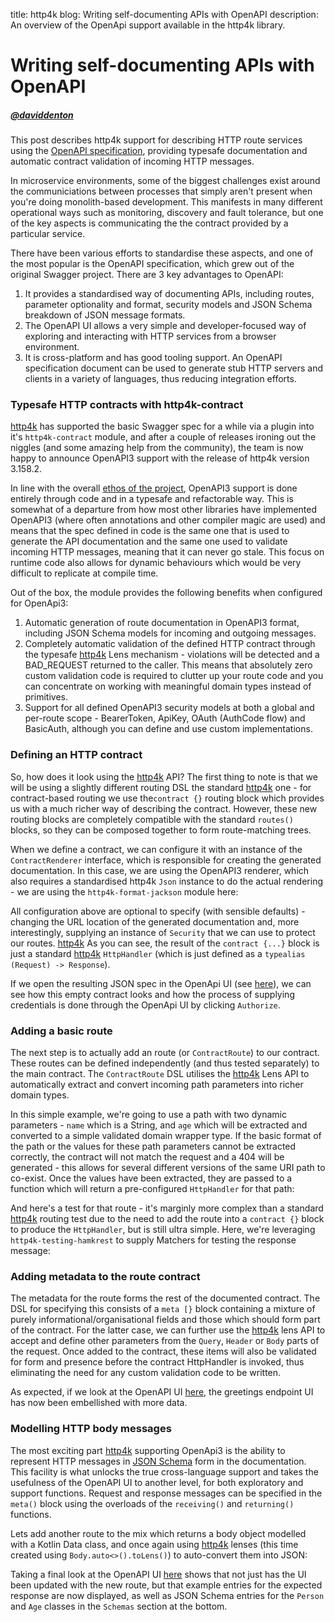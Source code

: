 title: http4k blog: Writing self-documenting APIs with OpenAPI
description: An overview of the OpenApi support available in the http4k library.

# Writing self-documenting APIs with OpenAPI

##### [@daviddenton][github]

This post describes http4k support for describing HTTP route services using the [OpenAPI specification], providing typesafe documentation and automatic contract validation of incoming HTTP messages.

In microservice environments, some of the biggest challenges exist around the communiciations between processes that simply aren't present when you're doing monolith-based development. This manifests in many different operational ways such as monitoring, discovery and fault tolerance, but one of the key aspects is communicating the the contract provided by a particular service.

There have been various efforts to standardise these aspects, and one of the most popular is the OpenAPI specification, which grew out of the original Swagger project. There are 3 key advantages to OpenAPI:

1. It provides a standardised way of documenting APIs, including routes, parameter optionality and format, security models and JSON Schema breakdown of JSON message formats.
1. The OpenAPI UI allows a very simple and developer-focused way of exploring and interacting with HTTP services from a browser environment.
1. It is cross-platform and has good tooling support. An OpenAPI specification document can be used to generate stub HTTP servers and clients in a variety of languages, thus reducing integration efforts.

### Typesafe HTTP contracts with http4k-contract

[http4k] has supported the basic Swagger spec for a while via a plugin into it's `http4k-contract` module, and after a couple of releases ironing out the niggles (and some amazing help from the community), the team is now happy to announce OpenAPI3 support with the release of http4k version 3.158.2.

In line with the overall [ethos of the project](/rationale), OpenAPI3 support is done entirely through code and in a typesafe and refactorable way. This is somewhat of a departure from how most other libraries have implemented OpenAPI3 (where often annotations and other compiler magic are used) and means that the spec defined in code is the same one that is used to generate the API documentation and the same one used to validate incoming HTTP messages, meaning that it can never go stale. This focus on runtime code also allows for dynamic behaviours which would be very difficult to replicate at compile time.

Out of the box, the module provides the following benefits when configured for OpenApi3:

1. Automatic generation of route documentation in OpenAPI3 format, including JSON Schema models for incoming and outgoing messages.
1. Completely automatic validation of the defined HTTP contract through the typesafe [http4k] Lens mechanism - violations will be detected and a BAD_REQUEST returned to the caller. This means that absolutely zero custom validation code is required to clutter up your route code and you can concentrate on working with meaningful domain types instead of primitives.
1. Support for all defined OpenAPI3 security models at both a global and per-route scope - BearerToken, ApiKey, OAuth (AuthCode flow) and BasicAuth, although you can define and use custom implementations.

### Defining an HTTP contract
So, how does it look using the [http4k] API? The first thing to note is that we will be using a slightly different routing DSL the standard [http4k] one - for contract-based routing we use the`contract {}` routing block which provides us with a much richer way of describing the contract. However, these new routing blocks are completely compatible with the standard `routes()` blocks, so they can be composed together to form route-matching trees.

When we define a contract, we can configure it with an instance of the `ContractRenderer` interface, which is responsible for creating the generated documentation. In this case, we are using the OpenAPI3 renderer, which also requires a standardised http4k `Json` instance to do the actual rendering - we are using the `http4k-format-jackson` module here:

<script src="https://gist-it.appspot.com/https://github.com/http4k/http4k/blob/master/src/docs/blog/self_documenting_apis/empty_contract.kt"></script>

All configuration above are optional to specify (with sensible defaults) - changing the URL location of the generated documentation and, more interestingly, supplying an instance of `Security` that we can use to protect our routes. [http4k] 
As you can see, the result of the `contract {...}` block is just a standard [http4k] `HttpHandler` (which is just defined as a `typealias (Request) -> Response`).

If we open the resulting JSON spec in the OpenApi UI (see 
<a target="_blank" href="https://www.http4k.org/openapi3/?url=https%3A%2F%2Fraw.githubusercontent.com%2Fhttp4k%2Fhttp4k%2Fmaster%2Fsrc%2Fdocs%2Fblog%2Fself_documenting_apis%2Fempty_contract.json">here</a>), we can see how this empty contract looks and how the process of supplying credentials is done through the OpenApi UI by clicking `Authorize`.

### Adding a basic route
The next step is to actually add an route (or `ContractRoute`) to our contract. These routes can be defined independently (and thus tested separately) to the main contract. The `ContractRoute` DSL utilises the [http4k] Lens API to automatically extract and convert incoming path parameters into richer domain types. 

In this simple example, we're going to use a path with two dynamic parameters - `name` which is a String, and `age` which will be extracted and converted to a simple validated domain wrapper type. If the basic format of the path or the values for these path parameters cannot be extracted correctly, the contract will not match the request and a 404 will be generated - this allows for several different versions of the same URI path to co-exist. Once the values have been extracted, they are passed to a function which will return a pre-configured `HttpHandler` for that path:

<script src="https://gist-it.appspot.com/https://github.com/http4k/http4k/blob/master/src/docs/blog/self_documenting_apis/basic_route.kt"></script>

And here's a test for that route - it's marginly more complex than a standard [http4k] routing test due to the need to add the route into a `contract {}` block to produce the `HttpHandler`, but is still ultra simple. Here, we're leveraging `http4k-testing-hamkrest` to supply Matchers for testing the response message:

<script src="https://gist-it.appspot.com/https://github.com/http4k/http4k/blob/master/src/docs/blog/self_documenting_apis/basic_route_test.kt"></script>

### Adding metadata to the route contract
The metadata for the route forms the rest of the documented contract. The DSL for specifying this consists of a `meta [}` block containing a mixture of purely informational/organisational fields and those which should form part of the contract. For the latter case, we can further use the [http4k] lens API to accept and define other parameters from the `Query`, `Header` or `Body` parts of the request. Once added to the contract, these items will also be validated for form and presence before the contract HttpHandler is invoked, thus eliminating the need for any custom validation code to be written.

<script src="https://gist-it.appspot.com/https://github.com/http4k/http4k/blob/master/src/docs/blog/self_documenting_apis/metadata_route.kt"></script>

As expected, if we look at the OpenAPI UI <a target="_blank" href="https://www.http4k.org/openapi3/?url=https%3A%2F%2Fraw.githubusercontent.com%2Fhttp4k%2Fhttp4k%2Fmaster%2Fsrc%2Fdocs%2Fblog%2Fself_documenting_apis%2Fmetadata_contract.json">here</a>, the greetings endpoint UI has now been embellished with more data.

### Modelling HTTP body messages
The most exciting part [http4k] supporting OpenApi3 is the ability to represent HTTP messages in [JSON Schema] 
form in the documentation. This facility is what unlocks the true cross-language support and takes the usefulness of the OpenAPI UI to another level, for both exploratory and support functions. Request and response messages can be specified in the `meta()` block using the overloads of the `receiving()` and `returning()` functions.

Lets add another route to the mix which returns a body object modelled with a Kotlin Data class, and once again using [http4k] lenses (this time created using `Body.auto<>().toLens()`) to auto-convert them into JSON:

<script src="https://gist-it.appspot.com/https://github.com/http4k/http4k/blob/master/src/docs/blog/self_documenting_apis/body_route.kt"></script>

Taking a final look at the OpenAPI UI <a target="_blank" href="https://www.http4k.org/openapi3/?url=https%3A%2F%2Fraw.githubusercontent.com%2Fhttp4k%2Fhttp4k%2Fmaster%2Fsrc%2Fdocs%2Fblog%2Fself_documenting_apis%2Fbody_contract.json">here</a> shows that not just has the UI been updated with the new route, but that example entries for the expected response are now displayed, as well as JSON Schema entries for the `Person` and `Age` classes in the `Schemas` section at the bottom.



[github]: http://github.com/daviddenton
[http4k]: https://http4k.org
[OpenAPI specification]: https://swagger.io/specification/
[OpenAPI3]: https://www.openapis.org/
[JSON Schema]: https://json-schema.org/
